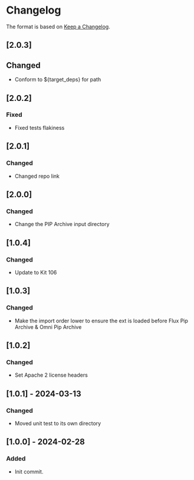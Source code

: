 # Changelog

The format is based on [Keep a Changelog](https://keepachangelog.com/en/1.0.0/).

## [2.0.3]
## Changed
- Conform to ${target_deps} for path

## [2.0.2]
### Fixed
- Fixed tests flakiness

## [2.0.1]
### Changed
- Changed repo link

## [2.0.0]
### Changed
- Change the PIP Archive input directory

## [1.0.4]
### Changed
- Update to Kit 106

## [1.0.3]
### Changed
- Make the import order lower to ensure the ext is loaded before Flux Pip Archive & Omni Pip Archive

## [1.0.2]
### Changed
- Set Apache 2 license headers

## [1.0.1] - 2024-03-13
### Changed
- Moved unit test to its own directory

## [1.0.0] - 2024-02-28
### Added
- Init commit.
